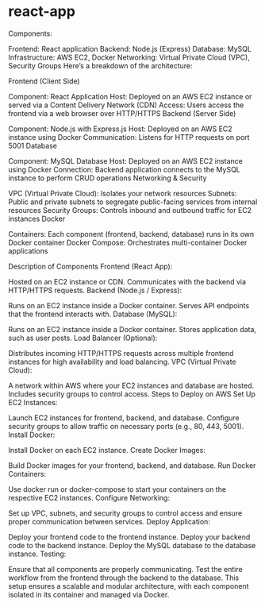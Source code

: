 # react-app

Components:

Frontend: React application
Backend: Node.js (Express)
Database: MySQL
Infrastructure: AWS EC2, Docker
Networking: Virtual Private Cloud (VPC), Security Groups
Here’s a breakdown of the architecture:

Frontend (Client Side)

Component: React Application
Host: Deployed on an AWS EC2 instance or served via a Content Delivery Network (CDN)
Access: Users access the frontend via a web browser over HTTP/HTTPS
Backend (Server Side)

Component: Node.js with Express.js
Host: Deployed on an AWS EC2 instance using Docker
Communication: Listens for HTTP requests on port 5001
Database

Component: MySQL Database
Host: Deployed on an AWS EC2 instance using Docker
Connection: Backend application connects to the MySQL instance to perform CRUD operations
Networking & Security

VPC (Virtual Private Cloud): Isolates your network resources
Subnets: Public and private subnets to segregate public-facing services from internal resources
Security Groups: Controls inbound and outbound traffic for EC2 instances
Docker

Containers: Each component (frontend, backend, database) runs in its own Docker container
Docker Compose: Orchestrates multi-container Docker applications

Description of Components
Frontend (React App):

Hosted on an EC2 instance or CDN.
Communicates with the backend via HTTP/HTTPS requests.
Backend (Node.js / Express):

Runs on an EC2 instance inside a Docker container.
Serves API endpoints that the frontend interacts with.
Database (MySQL):

Runs on an EC2 instance inside a Docker container.
Stores application data, such as user posts.
Load Balancer (Optional):

Distributes incoming HTTP/HTTPS requests across multiple frontend instances for high availability and load balancing.
VPC (Virtual Private Cloud):

A network within AWS where your EC2 instances and database are hosted.
Includes security groups to control access.
Steps to Deploy on AWS
Set Up EC2 Instances:

Launch EC2 instances for frontend, backend, and database.
Configure security groups to allow traffic on necessary ports (e.g., 80, 443, 5001).
Install Docker:

Install Docker on each EC2 instance.
Create Docker Images:

Build Docker images for your frontend, backend, and database.
Run Docker Containers:

Use docker run or docker-compose to start your containers on the respective EC2 instances.
Configure Networking:

Set up VPC, subnets, and security groups to control access and ensure proper communication between services.
Deploy Application:

Deploy your frontend code to the frontend instance.
Deploy your backend code to the backend instance.
Deploy the MySQL database to the database instance.
Testing:

Ensure that all components are properly communicating.
Test the entire workflow from the frontend through the backend to the database.
This setup ensures a scalable and modular architecture, with each component isolated in its container and managed via Docker.
